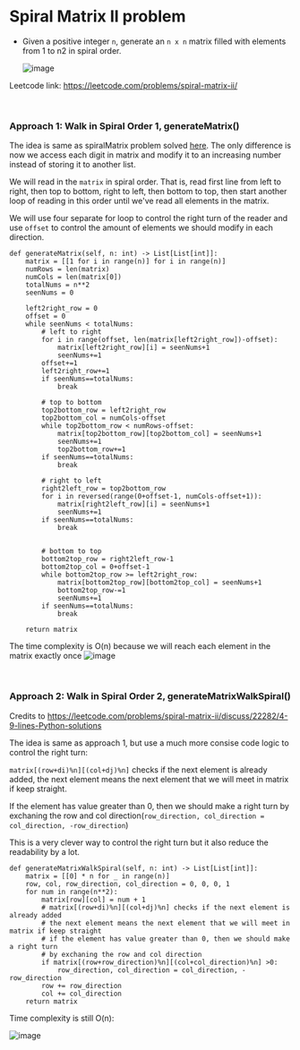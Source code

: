 # Spiral Matrix II problem
* Given a positive integer `n`, generate an `n x n` matrix filled with elements from 1 to n2 in spiral order.
  
  ![image](https://user-images.githubusercontent.com/25105806/127755454-d44304f7-e53b-4d01-9384-826a74235b1b.png)

Leetcode link: https://leetcode.com/problems/spiral-matrix-ii/

<br />

### Approach 1: Walk in Spiral Order 1, generateMatrix()
The idea is same as spiralMatrix problem solved [here](https://github.com/artisan1218/LeetCode-Solution/tree/main/spiralMatrix). The only difference is now we access each digit in matrix and modify it to an increasing number instead of storing it to another list. 

We will read in the `matrix` in spiral order. That is, read first line from left to right, then top to bottom, right to left, then bottom to top, then start another loop of reading in this order until we've read all elements in the matrix.

We will use four separate for loop to control the right turn of the reader and use `offset` to control the amount of elements we should modify in each direction.

```python3
def generateMatrix(self, n: int) -> List[List[int]]:
    matrix = [[1 for i in range(n)] for i in range(n)]
    numRows = len(matrix)
    numCols = len(matrix[0])
    totalNums = n**2
    seenNums = 0

    left2right_row = 0
    offset = 0
    while seenNums < totalNums:
        # left to right
        for i in range(offset, len(matrix[left2right_row])-offset):
            matrix[left2right_row][i] = seenNums+1
            seenNums+=1
        offset+=1
        left2right_row+=1
        if seenNums==totalNums:
            break

        # top to bottom
        top2bottom_row = left2right_row
        top2bottom_col = numCols-offset
        while top2bottom_row < numRows-offset:
            matrix[top2bottom_row][top2bottom_col] = seenNums+1
            seenNums+=1
            top2bottom_row+=1
        if seenNums==totalNums:
            break   

        # right to left
        right2left_row = top2bottom_row
        for i in reversed(range(0+offset-1, numCols-offset+1)):
            matrix[right2left_row][i] = seenNums+1    
            seenNums+=1
        if seenNums==totalNums:
            break


        # bottom to top
        bottom2top_row = right2left_row-1
        bottom2top_col = 0+offset-1
        while bottom2top_row >= left2right_row:
            matrix[bottom2top_row][bottom2top_col] = seenNums+1
            bottom2top_row-=1
            seenNums+=1
        if seenNums==totalNums:
            break

    return matrix
```


The time complexity is O(n) because we will reach each element in the matrix exactly once
![image](https://user-images.githubusercontent.com/25105806/127755521-36e59f55-eb87-483d-b97b-763382c58afb.png)


<br />

### Approach 2: Walk in Spiral Order 2, generateMatrixWalkSpiral()
Credits to https://leetcode.com/problems/spiral-matrix-ii/discuss/22282/4-9-lines-Python-solutions

The idea is same as approach 1, but use a much more consise code logic to control the right turn: 

`matrix[(row+di)%n][(col+dj)%n]` checks if the next element is already added, the next element means the next element that we will meet in matrix if keep straight. 

If the element has value greater than 0, then we should make a right turn by exchaning the row and col direction(`row_direction, col_direction = col_direction, -row_direction`)

This is a very clever way to control the right turn but it also reduce the readability by a lot.


```python3
def generateMatrixWalkSpiral(self, n: int) -> List[List[int]]:
    matrix = [[0] * n for _ in range(n)]
    row, col, row_direction, col_direction = 0, 0, 0, 1
    for num in range(n**2):
        matrix[row][col] = num + 1
        # matrix[(row+di)%n][(col+dj)%n] checks if the next element is already added
        # the next element means the next element that we will meet in matrix if keep straight
        # if the element has value greater than 0, then we should make a right turn
        # by exchaning the row and col direction
        if matrix[(row+row_direction)%n][(col+col_direction)%n] >0:
            row_direction, col_direction = col_direction, -row_direction
        row += row_direction
        col += col_direction
    return matrix
```

Time complexity is still O(n):

![image](https://user-images.githubusercontent.com/25105806/127755570-6edd1ebe-a11f-499a-bac6-92d6a1c66ee3.png)
